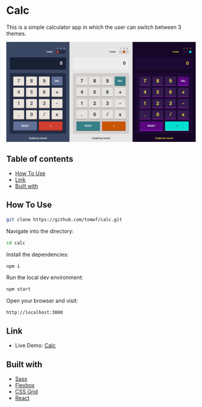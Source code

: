 # Calc

This is a simple calculator app in which the user can switch between 3 themes.

![](./public/screenshot.png)

## Table of contents

- [How To Use](#how-to-use)
- [Link](#link)
- [Built with](#built-with)

## How To Use

```bash
git clone https://github.com/tomwf/calc.git
```
Navigate into the directory:
```bash
cd calc
```
Install the dependencies:
```bash
npm i
```
Run the local dev environment:
```bash
npm start
```
Open your browser and visit:
```
http://localhost:3000
```

## Link

- Live Demo: [Calc](https://tomwf-calc.netlify.app/)

## Built with

- [Sass](https://sass-lang.com/documentation)
- [Flexbox](https://css-tricks.com/snippets/css/a-guide-to-flexbox/)
- [CSS Grid](https://css-tricks.com/snippets/css/complete-guide-grid/)
- [React](https://reactjs.org/)
